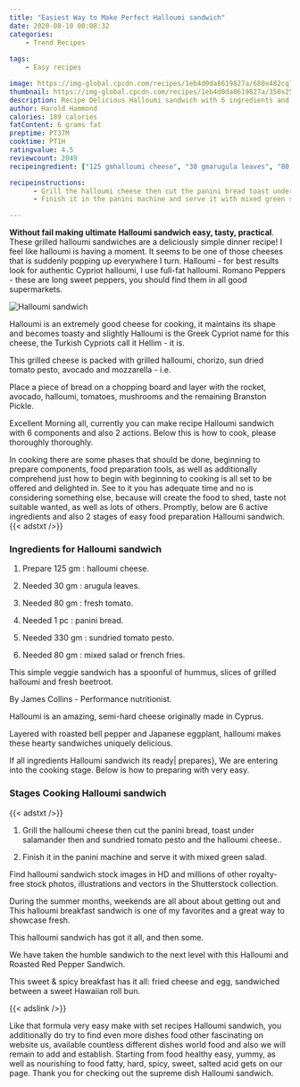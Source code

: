 ```yaml
---
title: "Easiest Way to Make Perfect Halloumi sandwich"
date: 2020-08-10 00:08:32
categories:
    - Trend Recipes
    
tags:
    - Easy recipes

image: https://img-global.cpcdn.com/recipes/1eb4d0da8619827a/680x482cq70/halloumi-sandwich-recipe-main-photo.jpg
thumbnail: https://img-global.cpcdn.com/recipes/1eb4d0da8619827a/350x250cq70/halloumi-sandwich-recipe-main-photo.jpg
description: Recipe Delicious Halloumi sandwich with 6 ingredients and 2 stages of easy cooking.
author: Harold Hammond
calories: 189 calories
fatContent: 6 grams fat
preptime: PT37M
cooktime: PT1H
ratingvalue: 4.5
reviewcount: 2049
recipeingredient: ["125 gmhalloumi cheese", "30 gmarugula leaves", "80 gmfresh tomato", "1 pcpanini bread", "330 gmsundried tomato pesto", "80 gmmixed salad or french fries"]

recipeinstructions: 
      - Grill the halloumi cheese then cut the panini bread toast under salamander then and sundried tomato pesto and the halloumi cheese 
      - Finish it in the panini machine and serve it with mixed green salad

---
```




**Without fail making ultimate Halloumi sandwich easy, tasty, practical**. These grilled halloumi sandwiches are a deliciously simple dinner recipe! I feel like halloumi is having a moment. It seems to be one of those cheeses that is suddenly popping up everywhere I turn. Halloumi - for best results look for authentic Cypriot halloumi, I use full-fat halloumi. Romano Peppers - these are long sweet peppers, you should find them in all good supermarkets.


![Halloumi sandwich](https://img-global.cpcdn.com/recipes/1eb4d0da8619827a/680x482cq70/halloumi-sandwich-recipe-main-photo.jpg "Halloumi sandwich")



Halloumi is an extremely good cheese for cooking, it maintains its shape and becomes toasty and slightly Halloumi is the Greek Cypriot name for this cheese, the Turkish Cypriots call it Hellim - it is.

This grilled cheese is packed with grilled halloumi, chorizo, sun dried tomato pesto, avocado and mozzarella - i.e.

Place a piece of bread on a chopping board and layer with the rocket, avocado, halloumi, tomatoes, mushrooms and the remaining Branston Pickle.


Excellent Morning all, currently you can make recipe Halloumi sandwich with 6 components and also 2 actions. Below this is how to cook, please thoroughly thoroughly.

In cooking there are some phases that should be done, beginning to prepare components, food preparation tools, as well as additionally comprehend just how to begin with beginning to cooking is all set to be offered and delighted in. See to it you has adequate time and no is considering something else, because will create the food to shed, taste not suitable wanted, as well as lots of others. Promptly, below are 6 active ingredients and also 2 stages of easy food preparation Halloumi sandwich.
{{< adstxt />}}

### Ingredients for Halloumi sandwich


1. Prepare 125 gm : halloumi cheese.

1. Needed 30 gm : arugula leaves.

1. Needed 80 gm : fresh tomato.

1. Needed 1 pc : panini bread.

1. Needed 330 gm : sundried tomato pesto.

1. Needed 80 gm : mixed salad or french fries.


This simple veggie sandwich has a spoonful of hummus, slices of grilled halloumi and fresh beetroot.

By James Collins - Performance nutritionist.

Halloumi is an amazing, semi-hard cheese originally made in Cyprus.

Layered with roasted bell pepper and Japanese eggplant, halloumi makes these hearty sandwiches uniquely delicious.


If all ingredients Halloumi sandwich its ready| prepares}, We are entering into the cooking stage. Below is how to preparing with very easy.

### Stages Cooking Halloumi sandwich

{{< adstxt />}}


1. Grill the halloumi cheese then cut the panini bread, toast under salamander then and sundried tomato pesto and the halloumi cheese..



1. Finish it in the panini machine and serve it with mixed green salad.




Find halloumi sandwich stock images in HD and millions of other royalty-free stock photos, illustrations and vectors in the Shutterstock collection.

During the summer months, weekends are all about about getting out and This halloumi breakfast sandwich is one of my favorites and a great way to showcase fresh.

This halloumi sandwich has got it all, and then some.

We have taken the humble sandwich to the next level with this Halloumi and Roasted Red Pepper Sandwich.

This sweet &amp; spicy breakfast has it all: fried cheese and egg, sandwiched between a sweet Hawaiian roll bun.


{{< adslink />}}

Like that formula very easy make with set recipes Halloumi sandwich, you additionally do try to find even more dishes food other fascinating on website us, available countless different dishes world food and also we will remain to add and establish. Starting from food healthy easy, yummy, as well as nourishing to food fatty, hard, spicy, sweet, salted acid gets on our page. Thank you for checking out the supreme dish Halloumi sandwich.
